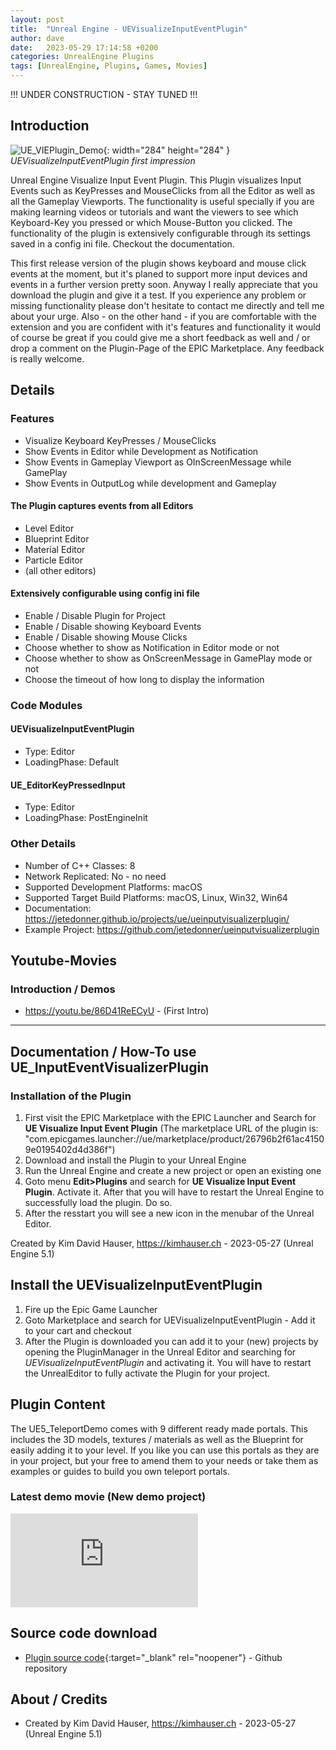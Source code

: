```yaml
---
layout: post
title:  "Unreal Engine - UEVisualizeInputEventPlugin"
author: dave
date:   2023-05-29 17:14:58 +0200
categories: UnrealEngine Plugins
tags: [UnrealEngine, Plugins, Games, Movies]
---
```


!!! UNDER CONSTRUCTION - STAY TUNED !!!

## Introduction
![UE\_VIEPlugin\_Demo](../../assets/img/projects/uevisualizeinputeventplugin/UE_EKP_Screen-Featured-894x488-2023-05-28.png){: width="284" height="284" }
_UEVisualizeInputEventPlugin first impression_

Unreal Engine Visualize Input Event Plugin. This Plugin visualizes Input Events such as KeyPresses and MouseClicks from all the Editor as well as all the Gameplay Viewports. The functionality is useful specially if you are making learning videos or tutorials and want the viewers to see which Keyboard-Key you pressed or which Mouse-Button you clicked. The functionality of the plugin is extensively configurable through its settings saved in a config ini file. Checkout the documentation.

This first release version of the plugin shows keyboard and mouse click events at the moment, but it's planed to support more input devices and events in a further version pretty soon. Anyway I really appreciate that you download the plugin and give it a test. If you experience any problem or missing functionality please don't hesitate to contact me directly and tell me about your urge. Also - on the other hand - if you are comfortable with the extension and you are confident with it's features and functionality it would of course be great if you could give me a short feedback as well and / or drop a comment on the Plugin-Page of the EPIC Marketplace. Any feedback is really welcome.

## Details

### Features
- Visualize Keyboard KeyPresses / MouseClicks
- Show Events in Editor while Development as Notification
- Show Events in Gameplay Viewport as OInScreenMessage while GamePlay
- Show Events in OutputLog while development and Gameplay

#### The Plugin captures events from all Editors
- Level Editor
- Blueprint Editor
- Material Editor
- Particle Editor
- (all other editors)

#### Extensively configurable using config ini file
- Enable / Disable Plugin for Project
- Enable / Disable showing Keyboard Events
- Enable / Disable showing Mouse Clicks
- Choose whether to show as Notification in Editor mode or not
- Choose whether to show as OnScreenMessage in GamePlay mode or not
- Choose the timeout of how long to display the information

### Code Modules

#### UEVisualizeInputEventPlugin
- Type: Editor
- LoadingPhase: Default

#### UE_EditorKeyPressedInput
- Type: Editor
- LoadingPhase: PostEngineInit

### Other Details
- Number of C++ Classes: 8
- Network Replicated: No - no need
- Supported Development Platforms: macOS
- Supported Target Build Platforms: macOS, Linux, Win32, Win64
- Documentation: https://jetedonner.github.io/projects/ue/ueinputvisualizerplugin/
- Example Project: https://github.com/jetedonner/ueinputvisualizerplugin

## Youtube-Movies

### Introduction / Demos
- <https://youtu.be/86D41ReECyU> - (First Intro)

---

## Documentation / How-To use UE_InputEventVisualizerPlugin
### Installation of the Plugin
1. First visit the EPIC Marketplace with the EPIC Launcher and Search for **UE Visualize Input Event Plugin** (The marketplace URL of the plugin is: "com.epicgames.launcher://ue/marketplace/product/26796b2f61ac41509e0195402d4d386f")
2. Download and install the Plugin to your Unreal Engine
3. Run the Unreal Engine and create a new project or open an existing one
4. Goto menu **Edit>Plugins** and search for **UE Visualize Input Event Plugin**. Activate it. After that you will have to restart the Unreal Engine to successfully load the plugin. Do so.
5. After the resstart you will see a new icon in the menubar of the Unreal Editor.




Created by Kim David Hauser, https://kimhauser.ch - 2023-05-27 (Unreal Engine 5.1)


## Install the UEVisualizeInputEventPlugin
1. Fire up the Epic Game Launcher
2. Goto Marketplace and search for UEVisualizeInputEventPlugin - Add it to your cart and checkout
3. After the Plugin is downloaded you can add it to your (new) projects by opening the PluginManager in the Unreal Editor and searching for *UEVisualizeInputEventPlugin* and activating it. You will have to restart the UnrealEditor to fully activate the Plugin for your project.

## Plugin Content
The UE5_TeleportDemo comes with 9 different ready made portals. This includes the 3D models, textures / materials as well as the Blueprint for easily adding it to your level. If you like you can use this portals as they are in your project, but your free to amend them to your needs or take them as examples or guides to build you own teleport portals.


### Latest demo movie (New demo project)
<div class="container-responsive-iframe">
  <iframe class="responsive-iframe" src="https://www.youtube.com/embed/M2Sblqx3VVE" title="YouTube video player" frameborder="0" allow="accelerometer; autoplay; clipboard-write; encrypted-media; gyroscope; picture-in-picture" allowfullscreen></iframe>
</div>

## Source code download
- [Plugin source code](https://github.com/jetedonner/PlayerStartPlugin){:target="_blank" rel="noopener"} - Github repository

## About / Credits
- Created by Kim David Hauser, https://kimhauser.ch - 2023-05-27 (Unreal Engine 5.1)
	

